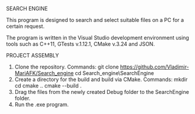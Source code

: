SEARCH ENGINE

This program is designed to search and select suitable files on a PC for a certain request.

The program is written in the Visual Studio development environment using tools such as C++11, GTests v.1.12.1, CMake v.3.24 and JSON.

PROJECT ASSEMBLY

1) Clone the repository.
   Commands: git clone https://github.com/Vladimir-MariAFK/Search_engine
             cd Search_engine\SearchEngine
2) Create a directory for the build and build via CMake.
   Commands: mkdir <name directory>
             cd <name directory>
             cmake ..
             cmake --build .
3) Drag the files from the newly created Debug folder to the SearchEngine folder.
4) Run the .exe program.
